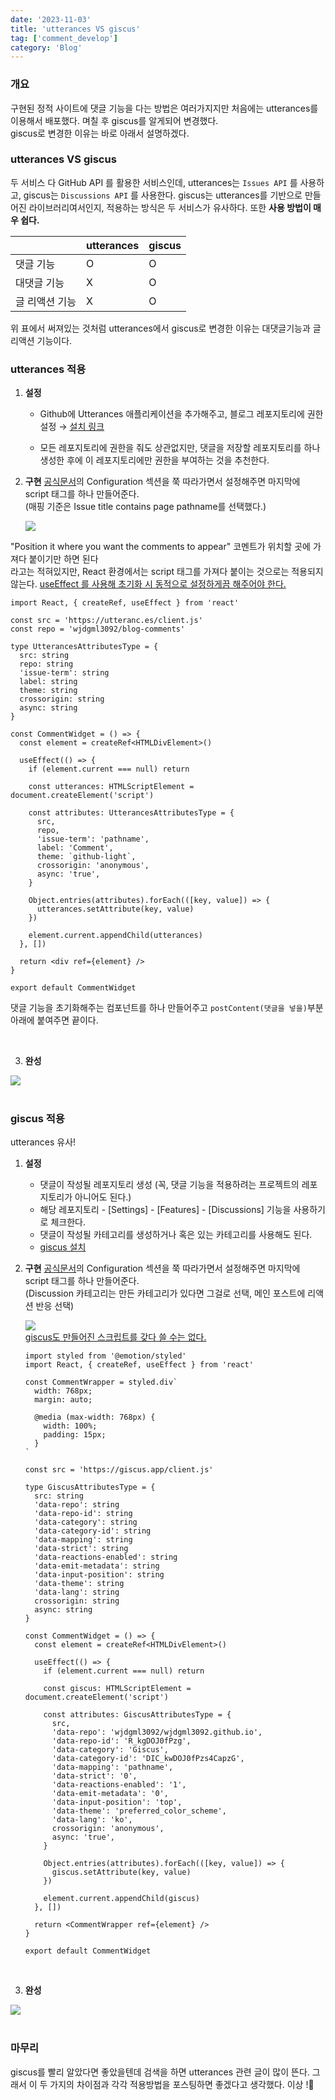 ```yaml
---
date: '2023-11-03'
title: 'utterances VS giscus'
tag: ['comment_develop']
category: 'Blog'
---
```


### 개요

구현된 정적 사이트에 댓글 기능을 다는 방법은 여러가지지만 처음에는 utterances를 이용해서 배포했다. 며칠 후 giscus를 알게되어 변경했다. <br/> giscus로 변경한 이유는 바로 아래서 설명하겠다.

### utterances VS giscus

두 서비스 다 GitHub API 를 활용한 서비스인데, utterances는 `Issues API` 를 사용하고, giscus는 `Discussions API` 를 사용한다. giscus는 utterances를 기반으로 만들어진 라이브러리여서인지, 적용하는 방식은 두 서비스가 유사하다.
또한 <b>사용 방법이 매우 쉽다. </b>

|                | utterances | giscus |
| -------------- | ---------- | ------ |
| 댓글 기능      | O          | O      |
| 대댓글 기능    | X          | O      |
| 글 리액션 기능 | X          | O      |

위 표에서 써져있는 것처럼 utterances에서 giscus로 변경한 이유는 대댓글기능과 글 리액션 기능이다.

### utterances 적용

1. <b>설정</b>

   - Github에 Utterances 애플리케이션을 추가해주고, 블로그 레포지토리에 권한 설정 → [설치 링크](!https://github.com/apps/utterances)

   - 모든 레포지토리에 권한을 줘도 상관없지만, 댓글을 저장할 레포지토리를 하나 생성한 후에 이 레포지토리에만 권한을 부여하는 것을 추천한다.

2. <b>구현</b>
[공식문서](!https://utteranc.es/)의 Configuration 섹션을 쭉 따라가면서 설정해주면 마지막에 script 태그를 하나 만들어준다. <br/>
(매핑 기준은 Issue title contains page pathname를 선택했다.)

   <div>
        <img src="./Images/UtterancesScript.png"/>
    </div>
"Position it where you want the comments to appear" 코멘트가 위치할 곳에 가져다 붙이기만 하면 된다 <br/> 라고는 적혀있지만,  React 환경에서는 script 태그를 가져다 붙이는 것으로는 적용되지 않는다. <u>useEffect 를 사용해 초기화 시 동적으로 설정하게끔 해주어야 한다.</u> <br/>

```tsx
import React, { createRef, useEffect } from 'react'

const src = 'https://utteranc.es/client.js'
const repo = 'wjdgml3092/blog-comments'

type UtterancesAttributesType = {
  src: string
  repo: string
  'issue-term': string
  label: string
  theme: string
  crossorigin: string
  async: string
}

const CommentWidget = () => {
  const element = createRef<HTMLDivElement>()

  useEffect(() => {
    if (element.current === null) return

    const utterances: HTMLScriptElement = document.createElement('script')

    const attributes: UtterancesAttributesType = {
      src,
      repo,
      'issue-term': 'pathname',
      label: 'Comment',
      theme: `github-light`,
      crossorigin: 'anonymous',
      async: 'true',
    }

    Object.entries(attributes).forEach(([key, value]) => {
      utterances.setAttribute(key, value)
    })

    element.current.appendChild(utterances)
  }, [])

  return <div ref={element} />
}

export default CommentWidget
```

댓글 기능을 초기화해주는 컴포넌트를 하나 만들어주고 `postContent(댓글을 넣을)`부분 아래에 붙여주면 끝이다.

<br/>

3. <b>완성</b>

<div>
    <img src="./Images/UtterancesFinish.png"/>
</div>

<br/>

### giscus 적용

utterances 유사!

1. <b>설정</b>

   - 댓글이 작성될 레포지토리 생성 (꼭, 댓글 기능을 적용하려는 프로젝트의 레포지토리가 아니어도 된다.)
   - 해당 레포지토리 - [Settings] - [Features] - [Discussions] 기능을 사용하기로 체크한다.
   - 댓글이 작성될 카테고리를 생성하거나 혹은 있는 카테고리를 사용해도 된다.
   - [giscus 설치](!https://github.com/apps/giscus)

2. <b>구현</b>
   [공식문서](!https://giscus.app/ko/)의 Configuration 섹션을 쭉 따라가면서 설정해주면 마지막에 script 태그를 하나 만들어준다. <br/>(Discussion 카테고리는 만든 카테고리가 있다면 그걸로 선택, 메인 포스트에 리액션 반응 선택)

    <div>
         <img src="./Images/GiscusScript.png"/>
   </div>
    <u>giscus도 만들어진 스크립트를 갖다 쓸 수는 없다.</u> <br/>

   ```tsx
   import styled from '@emotion/styled'
   import React, { createRef, useEffect } from 'react'

   const CommentWrapper = styled.div`
     width: 768px;
     margin: auto;

     @media (max-width: 768px) {
       width: 100%;
       padding: 15px;
     }
   `

   const src = 'https://giscus.app/client.js'

   type GiscusAttributesType = {
     src: string
     'data-repo': string
     'data-repo-id': string
     'data-category': string
     'data-category-id': string
     'data-mapping': string
     'data-strict': string
     'data-reactions-enabled': string
     'data-emit-metadata': string
     'data-input-position': string
     'data-theme': string
     'data-lang': string
     crossorigin: string
     async: string
   }

   const CommentWidget = () => {
     const element = createRef<HTMLDivElement>()

     useEffect(() => {
       if (element.current === null) return

       const giscus: HTMLScriptElement = document.createElement('script')

       const attributes: GiscusAttributesType = {
         src,
         'data-repo': 'wjdgml3092/wjdgml3092.github.io',
         'data-repo-id': 'R_kgDOJ0fPzg',
         'data-category': 'Giscus',
         'data-category-id': 'DIC_kwDOJ0fPzs4CapzG',
         'data-mapping': 'pathname',
         'data-strict': '0',
         'data-reactions-enabled': '1',
         'data-emit-metadata': '0',
         'data-input-position': 'top',
         'data-theme': 'preferred_color_scheme',
         'data-lang': 'ko',
         crossorigin: 'anonymous',
         async: 'true',
       }

       Object.entries(attributes).forEach(([key, value]) => {
         giscus.setAttribute(key, value)
       })

       element.current.appendChild(giscus)
     }, [])

     return <CommentWrapper ref={element} />
   }

   export default CommentWidget
   ```

 <br/>

3. <b>완성</b>
<div>
    <img src="./Images/GiscusFinish.png"/>
</div>

 <br/>

### 마무리

giscus를 빨리 알았다면 좋았을텐데 검색을 하면 utterances 관련 글이 많이 뜬다. 그래서 이 두 가지의 차이점과 각각 적용방법을 포스팅하면 좋겠다고 생각했다. 이상 !🫡
